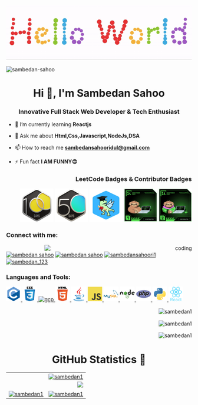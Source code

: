<p align="center">
  <img src="https://github.com/AkshayAnil1080/AkshayAnil1080/blob/master/readme.gif">
</p>

<p align="left"> <img src="https://komarev.com/ghpvc/?username=sambedan-sahoo&label=Profile%20views&color=0e75b6&style=flat" alt="sambedan-sahoo" /> </p>

<h1 align="center">Hi 👋, I'm Sambedan Sahoo</h1>
<h3 align="center">Innovative Full Stack Web Developer & Tech Enthusiast</h3>

- 🌱 I’m currently learning **Reactjs**

- 💬 Ask me about **Html,Css,Javascript,NodeJs,DSA**

- 📫 How to reach me **sambedansahooridul@gmail.com**

- ⚡ Fun fact **I AM FUNNY😍**

<div style="text-align: right;">
  <h3>LeetCode Badges & Contributor Badges</h3>
  <p>
    <img src="lg100.png" width="90" height="90" alt="LeetCode Batch 1" />
    <img src="lg50.png" width="90" height="90" alt="LeetCode Batch 2" />
      <img src="HOLOPIN.png" width="90" height="90" alt="Contributer Batch" />
      <img src="Badge1.png" width="90" height="90" alt="Contributer Batch" />
	  <img src="level2-sloth-code-coffee-hoodie-0-0.webp" width="90" height="90" alt="Contributer Batch" />
  </p>
  


<h3 align="left">Connect with me:</h3>
<img align="right" alt="coding" width=400 src="https://user-images.githubusercontent.com/55389276/140866485-8fb1c876-9a8f-4d6a-98dc-08c4981eaf70.gif ">

<p align="left">
<a href="https://www.linkedin.com/in/sambedan-sahoo-803576276/" target="blank"><img align="center" src="https://raw.githubusercontent.com/rahuldkjain/github-profile-readme-generator/master/src/images/icons/Social/linked-in-alt.svg" alt="sambedan sahoo" height="30" width="40" /></a>
<a href="https://leetcode.com/sambedansahooridul/" target="blank"><img align="center" src="https://raw.githubusercontent.com/rahuldkjain/github-profile-readme-generator/master/src/images/icons/Social/leet-code.svg" alt="sambedan sahoo" height="30" width="40" /></a>
 <a href="https://www.hackerrank.com/sambedansahoori1" target="blank"><img align="center" src="https://raw.githubusercontent.com/rahuldkjain/github-profile-readme-generator/master/src/images/icons/Social/hackerrank.svg" alt="sambedansahoori1" height="30" width="40" /></a>
<a href="https://auth.geeksforgeeks.org/user/sambedan_123" target="blank"><img align="center" src="https://raw.githubusercontent.com/rahuldkjain/github-profile-readme-generator/master/src/images/icons/Social/geeks-for-geeks.svg" alt="sambedan_123" height="30" width="40" /></a>
</p>
<h3 align="left">Languages and Tools:</h3>
<p align="left"> <a href="https://www.cprogramming.com/" target="_blank" rel="noreferrer"> <img src="https://raw.githubusercontent.com/devicons/devicon/master/icons/c/c-original.svg" alt="c" width="40" height="40"/> </a> <a href="https://www.w3schools.com/css/" target="_blank" rel="noreferrer"> <img src="https://raw.githubusercontent.com/devicons/devicon/master/icons/css3/css3-original-wordmark.svg" alt="css3" width="40" height="40"/> </a> <a href="https://cloud.google.com" target="_blank" rel="noreferrer"> <img src="https://www.vectorlogo.zone/logos/google_cloud/google_cloud-icon.svg" alt="gcp" width="40" height="40"/> </a> <a href="https://www.w3.org/html/" target="_blank" rel="noreferrer"> <img src="https://raw.githubusercontent.com/devicons/devicon/master/icons/html5/html5-original-wordmark.svg" alt="html5" width="40" height="40"/> </a> <a href="https://www.java.com" target="_blank" rel="noreferrer"> <img src="https://raw.githubusercontent.com/devicons/devicon/master/icons/java/java-original.svg" alt="java" width="40" height="40"/> </a> <a href="https://developer.mozilla.org/en-US/docs/Web/JavaScript" target="_blank" rel="noreferrer"> <img src="https://raw.githubusercontent.com/devicons/devicon/master/icons/javascript/javascript-original.svg" alt="javascript" width="40" height="40"/> </a> <a href="https://www.mysql.com/" target="_blank" rel="noreferrer"> <img src="https://raw.githubusercontent.com/devicons/devicon/master/icons/mysql/mysql-original-wordmark.svg" alt="mysql" width="40" height="40"/> </a> <a href="https://nodejs.org" target="_blank" rel="noreferrer"> <img src="https://raw.githubusercontent.com/devicons/devicon/master/icons/nodejs/nodejs-original-wordmark.svg" alt="nodejs" width="40" height="40"/> </a> <a href="https://www.php.net" target="_blank" rel="noreferrer"> <img src="https://raw.githubusercontent.com/devicons/devicon/master/icons/php/php-original.svg" alt="php" width="40" height="40"/> </a> <a href="https://www.python.org" target="_blank" rel="noreferrer"> <img src="https://raw.githubusercontent.com/devicons/devicon/master/icons/python/python-original.svg" alt="python" width="40" height="40"/> </a> <a href="https://reactjs.org/" target="_blank" rel="noreferrer"> <img src="https://raw.githubusercontent.com/devicons/devicon/master/icons/react/react-original-wordmark.svg" alt="react" width="40" height="40"/> </a> </p>

<p><img align="center" src="https://github-readme-stats.vercel.app/api/top-langs?username=sambedan1&show_icons=true&locale=en&layout=compact" alt="sambedan1" /></p>
<p>&nbsp;<img align="center" src="https://github-readme-stats.vercel.app/api?username=sambedan1&show_icons=true&locale=en" alt="sambedan1" /></p>
<p><img align="center" src="https://github-readme-streak-stats.herokuapp.com/?user=sambedan1&" alt="sambedan1" /></p>
 <h1 align="center">GitHub Statistics 📃</h1>
<table>
  <!---
  <tr>
		<td><p align="center"> <img src="https://komarev.com/ghpvc/?username=sambedan1&label=Profile%20views&color=0e75b6&style=flat" alt="sambedan1" /> </p></td>
		<td><p><img align="center" src="https://github-readme-stats.vercel.app/api/top-langs?username=sambedan1&show_icons=true&locale=en&layout=compact" alt="sambedan1" /></p></td>
	</tr>
  -->
  <tr>
    <td colspan = "2"><a href="https://github.com/ryo-ma/github-profile-trophy"><img width=100% src="https://github-profile-trophy.vercel.app/?username=sambedan1" alt="sambedan1"></a></td>
  </tr>
  <tr>
		<td colspan = "2"><a href = "https://github.com/sambedan1"><img src="https://github-readme-activity-graph.vercel.app/graph?username=sambedan1&bg_color=ffff&hide_border=true&point=false&line=007FFF&radius=8&area=true&area_color=007FFF&title_color=000000&color=000000"></a></td>
	</tr>
	<tr>
		<td><a href="https://github.com/sambedan1"><img src="https://github-readme-streak-stats.herokuapp.com/?user=sambedan1&" alt="sambedan1"></a></td>
		<td><a href="https://github.com/sambedan1"><img src="https://github-readme-stats.vercel.app/api?username=sambedan1&show_icons=true&locale=en" alt="sambedan1"></a></td>
	</tr>
</table>



